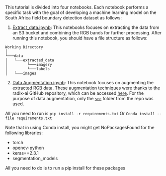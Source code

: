 This tutorial is divided into four notebooks. Each notebook performs a specific task with the goal of developing a machine learning model on the South Africa field boundary detection dataset as follows:

1. [Extract_data.ipynb](https://github.com/radiantearth/mlhub-tutorials/blob/mali-crop-type/notebooks/South-Africa-Field-Boundary/1.%20Extract_data.ipynb): This notebooks focuses on extracting the data from an S3 bucket and combining the RGB bands for further processing.
After running this notebook, you should have a file structure as follows:
```
Working Directory    
│
└───data
│   └───extracted_data
│         └───imagery
│         └───labels
│   └───images
```

2. [Data Augmentation.ipynb](https://github.com/radiantearth/mlhub-tutorials/blob/mali-crop-type/notebooks/South-Africa-Field-Boundary/2.%20Data%20Augmentation.ipynb): This notebook focuses on augmenting the extracted RGB data. These augmentation techniques were thanks to the radix-ai GitHub repository, which can be accessed [here](https://github.com/radix-ai/agoro-field-boundary-detector). 
For the purpose of data augmentation, only the [`src`](https://github.com/radix-ai/agoro-field-boundary-detector/tree/master/src/agoro_field_boundary_detector) folder from the repo was used.

All you need to run is 
`pip install -r requirements.txt`
Or `Conda install --file requirements.txt`

Note that in using Conda install, you might get NoPackagesFound for the following libraries:

  - torch
  - opencv-python
  - keras==2.3.1
  - segmentation_models

All you need to do is to run a pip install for these packages
